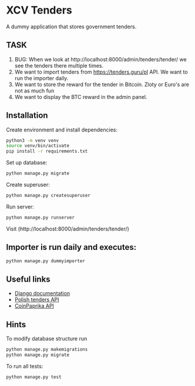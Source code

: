 # XCV Tenders

A dummy application that stores government tenders.


## TASK
1. BUG: When we look at http://localhost:8000/admin/tenders/tender/ we see the tenders there multiple times.
2. We want to import tenders from https://tenders.guru/pl  API. We want to run the importer daily.
3. We want to store the reward for the tender in Bitcoin. Zloty or Euro's are not as much fun
4. We want to display the BTC reward in the admin panel.

## Installation

Create environment and install dependencies:
```bash
python3 -m venv venv
source venv/bin/activate
pip install -r requirements.txt
```

Set up database:
```bash
python manage.py migrate
```

Create superuser:
```bash
python manage.py createsuperuser
```

Run server:
```bash 
python manage.py runserver
```
Visit (http://localhost:8000/admin/tenders/tender/)


## Importer is run daily and executes:
```bash
python manage.py dummyimporter
```


## Useful links
+ [Django documentation](https://docs.djangoproject.com/en/3.1/)
+ [Polish tenders API](https://tenders.guru/pl/api)
+ [CoinPaprika API](https://api.coinpaprika.com/)



## Hints

To modify database structure run
```bash
python manage.py makemigrations
python manage.py migrate
```

To run all tests:
```bash
python manage.py test
```